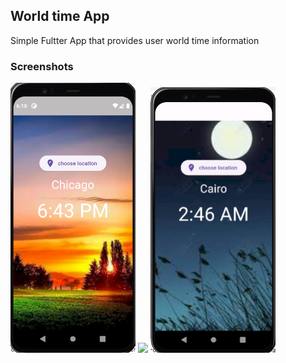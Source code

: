 <h2> World time App</h2>

<p> Simple Fultter App that provides user world time information</p>
<h3> Screenshots</h3>
<img src="https://github.com/Preethi1901/Flutter-App/blob/master/world_time_app/assets/Screenshot%202.png"  width="200px" >
<img src="https://github.com/Preethi1901/Flutter-App/blob/master/world_time_app/assets/Screenshot%201.png"  width="200px" >
<img src="https://github.com/Preethi1901/Flutter-App/blob/master/world_time_app/assets/Screenshot%203.png"  width="200px" >
